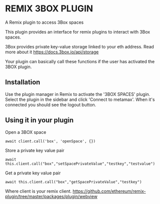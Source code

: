 # REMIX 3BOX PLUGIN
A Remix plugin to access 3Box spaces

This plugin provides an interface for remix plugins to interact with 3Box spaces.

3Box provides private key-value storage linked to your eth address. Read more about it <a target=_blank href='https://docs.3box.io/api/storage'>https://docs.3box.io/api/storage</a>

Your plugin can basically call these functions if the user has activated the 3BOX plugin.

## Installation

Use the plugin manager in Remix to activate the '3BOX SPACES' plugin.
Select the plugin in the sidebar and click 'Connect to metamax'. When it's connected you should see the logout button.

## Using it in your plugin

Open a 3BOX space


```
await client.call('box', 'openSpace', {})
```

Store a private key value pair

```
await this.client.call("box","setSpacePrivateValue","testkey","testvalue")
```

Get a private key value pair

```
await this.client.call("box","getSpacePrivateValue","testkey")
```


Where client is your remix client.
<a href='https://github.com/ethereum/remix-plugin/tree/master/packages/plugin/webview' target=_blank>https://github.com/ethereum/remix-plugin/tree/master/packages/plugin/webview</a>



